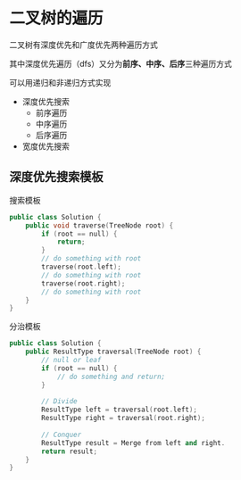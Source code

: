 # 二叉树的遍历

二叉树有深度优先和广度优先两种遍历方式

其中深度优先遍历（dfs）又分为**前序、中序、后序**三种遍历方式

可以用递归和非递归方式实现

- 深度优先搜索
  - 前序遍历
  - 中序遍历
  - 后序遍历
- 宽度优先搜索

## 深度优先搜索模板

搜索模板

```cpp
public class Solution {
    public void traverse(TreeNode root) {
        if (root == null) {
            return;
        }
        // do something with root
        traverse(root.left);
        // do something with root
        traverse(root.right);
        // do something with root
    }
}
```

分治模板

```cpp
public class Solution {
    public ResultType traversal(TreeNode root) {
        // null or leaf
        if (root == null) {
            // do something and return;
        }
        
        // Divide
        ResultType left = traversal(root.left);
        ResultType right = traversal(root.right);
        
        // Conquer
        ResultType result = Merge from left and right.
        return result;
    }
}
```
